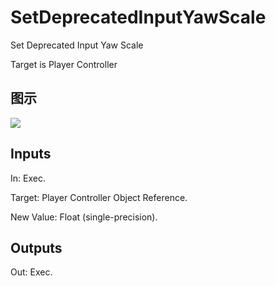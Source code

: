 # SetDeprecatedInputYawScale

Set Deprecated Input Yaw Scale

Target is Player Controller

## 图示

![]($-20221218-20300116.png)

## Inputs

In: Exec.

Target: Player Controller Object Reference.

New Value: Float (single-precision).  

## Outputs

Out: Exec.

